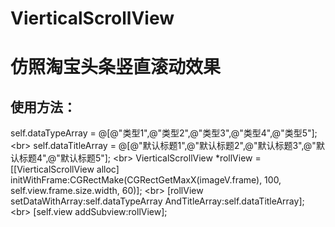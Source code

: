 # VierticalScrollView
仿照淘宝头条竖直滚动效果
====
使用方法：
-------
self.dataTypeArray = @[@"类型1",@"类型2",@"类型3",@"类型4",@"类型5"]; \<br>
self.dataTitleArray = @[@"默认标题1",@"默认标题2",@"默认标题3",@"默认标题4",@"默认标题5"]; \<br>
VierticalScrollView *rollView = [[VierticalScrollView alloc] initWithFrame:CGRectMake(CGRectGetMaxX(imageV.frame), 100, self.view.frame.size.width, 60)]; \<br>
[rollView setDataWithArray:self.dataTypeArray AndTitleArray:self.dataTitleArray]; \<br>
[self.view addSubview:rollView]; 

